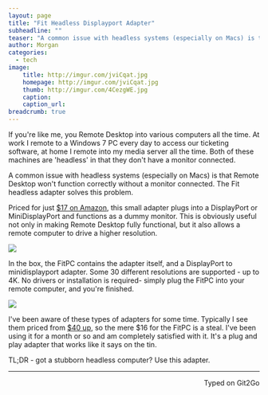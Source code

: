 ```yaml
---
layout: page
title: "Fit Headless Displayport Adapter"
subheadline: ""
teaser: "A common issue with headless systems (especially on Macs) is that Remote Desktop won't function correctly without a monitor connected. The Fit headless adapter solves this problem."
author: Morgan
categories:
  - tech
image:
    title: http://imgur.com/jviCqat.jpg
    homepage: http://imgur.com/jviCqat.jpg
    thumb: http://imgur.com/4CezgWE.jpg
    caption:
    caption_url:
breadcrumb: true
---
```


If you're like me, you Remote Desktop into various computers all the time. At work I remote to a Windows 7 PC every day to access our ticketing software, at home I remote into my media server all the time. Both of these machines are 'headless' in that they don't have a monitor connected.

A common issue with headless systems (especially on Macs) is that Remote Desktop won't function correctly without a monitor connected. The Fit headless adapter solves this problem.

Priced for just [$17 on Amazon](https://www.amazon.com/gp/product/B01MS8FLBM/ref=oh_aui_detailpage_o02_s00?ie=UTF8&psc=1), this small adapter plugs into a DisplayPort or MiniDisplayPort and functions as a dummy monitor. This is obviously useful not only in making Remote Desktop fully functional, but it also allows a remote computer to drive a higher resolution.

![](http://imgur.com/oXY3sUe.jpg)

In the box, the FitPC contains the adapter itself, and a DisplayPort to minidisplayport adapter. Some 30 different resolutions are supported - up to 4K. No drivers or installation is required- simply plug the FitPC into your remote computer, and you're finished.

![](http://imgur.com/nXhKhtX.jpg)

I've been aware of these types of adapters for some time. Typically I see them priced from [$40 up](http://www.newertech.com/products/hdmi_headless_video_adapter.php), so the mere $16 for the FitPC is a steal. I've been using it for a month or so and am completely satisfied with it. It's a plug and play adapter that works like it says on the tin.

TL;DR - got a stubborn headless computer? Use this adapter.

---
<p align="right">Typed on Git2Go</p>
